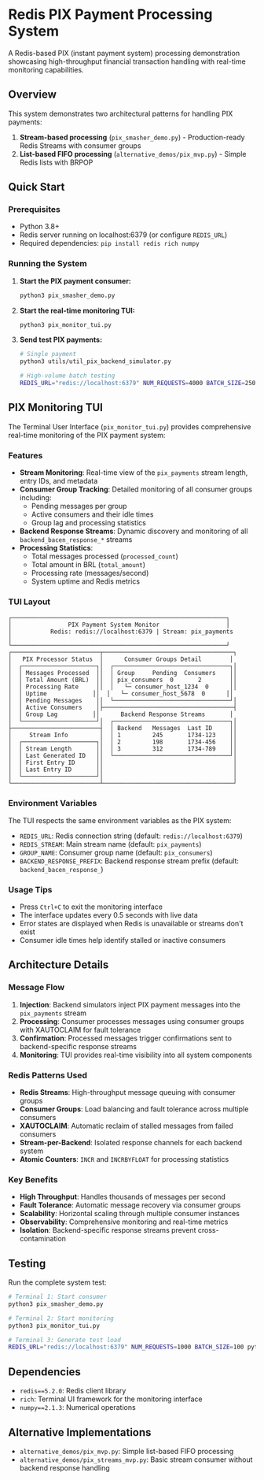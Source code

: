 # Redis PIX Payment Processing System

A Redis-based PIX (instant payment system) processing demonstration showcasing high-throughput financial transaction handling with real-time monitoring capabilities.

## Overview

This system demonstrates two architectural patterns for handling PIX payments:

1. **Stream-based processing** (`pix_smasher_demo.py`) - Production-ready Redis Streams with consumer groups
2. **List-based FIFO processing** (`alternative_demos/pix_mvp.py`) - Simple Redis lists with BRPOP

## Quick Start

### Prerequisites

- Python 3.8+
- Redis server running on localhost:6379 (or configure `REDIS_URL`)
- Required dependencies: `pip install redis rich numpy`

### Running the System

1. **Start the PIX payment consumer:**
   ```bash
   python3 pix_smasher_demo.py
   ```

2. **Start the real-time monitoring TUI:**
   ```bash
   python3 pix_monitor_tui.py
   ```

3. **Send test PIX payments:**
   ```bash
   # Single payment
   python3 utils/util_pix_backend_simulator.py
   
   # High-volume batch testing
   REDIS_URL="redis://localhost:6379" NUM_REQUESTS=4000 BATCH_SIZE=250 python3 utils/util_mult_pix_backend_simulator.py
   ```

## PIX Monitoring TUI

The Terminal User Interface (`pix_monitor_tui.py`) provides comprehensive real-time monitoring of the PIX payment system:

### Features

- **Stream Monitoring**: Real-time view of the `pix_payments` stream length, entry IDs, and metadata
- **Consumer Group Tracking**: Detailed monitoring of all consumer groups including:
  - Pending messages per group
  - Active consumers and their idle times
  - Group lag and processing statistics
- **Backend Response Streams**: Dynamic discovery and monitoring of all `backend_bacen_response_*` streams
- **Processing Statistics**: 
  - Total messages processed (`processed_count`)
  - Total amount in BRL (`total_amount`)
  - Processing rate (messages/second)
  - System uptime and Redis metrics

### TUI Layout

```
┌─────────────────────────────────────────────────────────────┐
│                PIX Payment System Monitor                   │
│           Redis: redis://localhost:6379 | Stream: pix_payments            │
└─────────────────────────────────────────────────────────────┘
┌─────────────────────────┬─────────────────────────────────────┐
│   PIX Processor Status  │      Consumer Groups Detail        │
│  ┌─────────────────────┐│  ┌─────────────────────────────────┐│
│  │ Messages Processed  ││  │ Group     Pending  Consumers    ││
│  │ Total Amount (BRL)  ││  │ pix_consumers  0       2        ││
│  │ Processing Rate     ││  │   └─ consumer_host_1234  0      ││
│  │ Uptime             ││  │   └─ consumer_host_5678  0      ││
│  │ Pending Messages    ││  └─────────────────────────────────┘│
│  │ Active Consumers    │├─────────────────────────────────────┤
│  │ Group Lag          ││      Backend Response Streams       │
│  └─────────────────────┘│  ┌─────────────────────────────────┐│
├─────────────────────────┤  │ Backend   Messages  Last ID     ││
│     Stream Info         │  │ 1         245       1734-123    ││
│  ┌─────────────────────┐│  │ 2         198       1734-456    ││
│  │ Stream Length       ││  │ 3         312       1734-789    ││
│  │ Last Generated ID   ││  └─────────────────────────────────┘│
│  │ First Entry ID      ││                                     │
│  │ Last Entry ID       ││                                     │
│  └─────────────────────┘│                                     │
└─────────────────────────┴─────────────────────────────────────┘
```

### Environment Variables

The TUI respects the same environment variables as the PIX system:

- `REDIS_URL`: Redis connection string (default: `redis://localhost:6379`)
- `REDIS_STREAM`: Main stream name (default: `pix_payments`)
- `GROUP_NAME`: Consumer group name (default: `pix_consumers`)
- `BACKEND_RESPONSE_PREFIX`: Backend response stream prefix (default: `backend_bacen_response_`)

### Usage Tips

- Press `Ctrl+C` to exit the monitoring interface
- The interface updates every 0.5 seconds with live data
- Error states are displayed when Redis is unavailable or streams don't exist
- Consumer idle times help identify stalled or inactive consumers

## Architecture Details

### Message Flow

1. **Injection**: Backend simulators inject PIX payment messages into the `pix_payments` stream
2. **Processing**: Consumer processes messages using consumer groups with XAUTOCLAIM for fault tolerance
3. **Confirmation**: Processed messages trigger confirmations sent to backend-specific response streams
4. **Monitoring**: TUI provides real-time visibility into all system components

### Redis Patterns Used

- **Redis Streams**: High-throughput message queuing with consumer groups
- **Consumer Groups**: Load balancing and fault tolerance across multiple consumers
- **XAUTOCLAIM**: Automatic reclaim of stalled messages from failed consumers
- **Stream-per-Backend**: Isolated response channels for each backend system
- **Atomic Counters**: `INCR` and `INCRBYFLOAT` for processing statistics

### Key Benefits

- **High Throughput**: Handles thousands of messages per second
- **Fault Tolerance**: Automatic message recovery via consumer groups
- **Scalability**: Horizontal scaling through multiple consumer instances
- **Observability**: Comprehensive monitoring and real-time metrics
- **Isolation**: Backend-specific response streams prevent cross-contamination

## Testing

Run the complete system test:

```bash
# Terminal 1: Start consumer
python3 pix_smasher_demo.py

# Terminal 2: Start monitoring
python3 pix_monitor_tui.py

# Terminal 3: Generate test load
REDIS_URL="redis://localhost:6379" NUM_REQUESTS=1000 BATCH_SIZE=100 python3 utils/util_mult_pix_backend_simulator.py
```

## Dependencies

- `redis==5.2.0`: Redis client library
- `rich`: Terminal UI framework for the monitoring interface
- `numpy==2.1.3`: Numerical operations

## Alternative Implementations

- `alternative_demos/pix_mvp.py`: Simple list-based FIFO processing
- `alternative_demos/pix_streams_mvp.py`: Basic stream consumer without backend response handling
